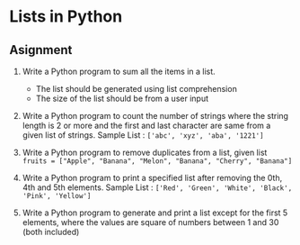 # Lists in Python

## Asignment

1. Write a Python program to sum all the items in a list.

   - The list should be generated using list comprehension
   - The size of the list should be from a user input

2. Write a Python program to count the number of strings where the string length is 2 or more and the first and last character are same from a given list of strings. Sample List : `['abc', 'xyz', 'aba', '1221']`

3. Write a Python program to remove duplicates from a list, given list
   `fruits = ["Apple", "Banana", "Melon", "Banana", "Cherry", "Banana"]`

4. Write a Python program to print a specified list after removing the 0th, 4th and 5th elements. Sample List : `['Red', 'Green', 'White', 'Black', 'Pink', 'Yellow']`

5. Write a Python program to generate and print a list except for the first 5 elements, where the values are square of numbers between 1 and 30 (both included)
